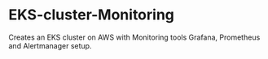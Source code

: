# EKS-cluster-Monitoring
Creates an EKS cluster on AWS with Monitoring tools Grafana, Prometheus and Alertmanager setup.
